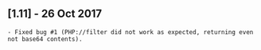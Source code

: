 ## [1.11]  - 26 Oct 2017<br>
	- Fixed bug #1 (PHP://filter did not work as expected, returning even not base64 contents).
  
